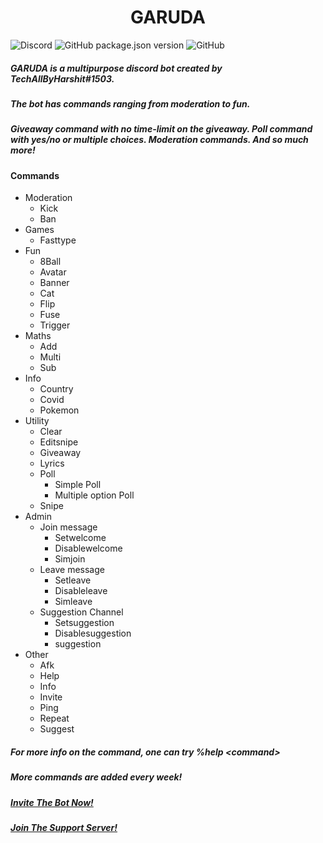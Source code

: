 # <CENTER>GARUDA</CENTER>
<img alt="Discord" src="https://img.shields.io/discord/790982401407844384?style=for-the-badge"> <img alt="GitHub package.json version" src="https://img.shields.io/github/package-json/v/TechAllByHarshit/GARUDA?style=for-the-badge"> <img alt="GitHub" src="https://img.shields.io/github/license/TechAllByHarshit/GARUDA?color=blueviolet&style=for-the-badge">
##### GARUDA is a multipurpose discord bot created by TechAllByHarshit#1503.
##### The bot has commands ranging from moderation to fun.
##### Giveaway command with no time-limit on the giveaway. Poll command with yes/no or multiple choices. Moderation commands. And so much more!

#### Commands
- Moderation 
	- Kick
    - Ban
- Games
	- Fasttype
- Fun 
	- 8Ball
    - Avatar
    - Banner
    - Cat
    - Flip
    - Fuse
    - Trigger
- Maths
	- Add
    - Multi
    - Sub
- Info 
	- Country
    - Covid
    - Pokemon
- Utility
	- Clear
    - Editsnipe
    - Giveaway
    - Lyrics
    - Poll
    	- Simple Poll
        - Multiple option Poll
    - Snipe
- Admin
	- Join message
    	- Setwelcome
        - Disablewelcome
        - Simjoin
    - Leave message
    	- Setleave
        - Disableleave
        - Simleave
    - Suggestion Channel
    	- Setsuggestion
        - Disablesuggestion
        - suggestion
- Other
	- Afk
    - Help
    - Info
    - Invite
    - Ping
    - Repeat
    - Suggest
    
##### For more info on the command, one can try %help \<command\>
##### More commands are added every week!
##### <a href="https://bit.ly/GARUDA-BOT" target="_blank">Invite The Bot Now!</a>
##### <a href="https://discord.gg/sBe3jNSdqN" target="_blank">Join The Support Server!</a>
